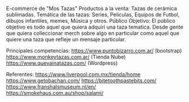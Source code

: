 E-commerce de "Mos Tazas"
Productos a la venta: Tazas de cerámica sublimadas.
Temática de las tazas: Series, Peliculas, Equipos de Futbol, dibujos infantiles, memes, Música y otros.
Público Objetivo:
El público objetivo es todo aquel que quiera adquiri una taza tematica. Desde gente que quiera colleccionar merch sobre algo en particular como aquel que quiere una taza que refleje un mensaje particular.

Principales competencias:
https://www.puntobizarro.com.ar/ (bootstrap)
https://www.monkeytazas.com.ar/ (Tienda Nube)
https://www.quevainatazas.com/ (Wordpress)

Referentes:
https://www.liverpool.com.mx/tienda/home
https://www.getobachan.com/
https://bitetoothpastebits.com/
https://www.franshalsmuseum.nl/en/
https://smokehaus.com.au/shop/salami/
